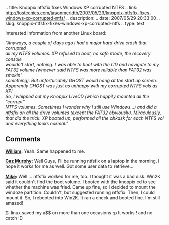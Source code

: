 .. title: Knoppix ntfsfix fixes Windows XP corrupted NTFS
.. link: http://lostechies.com/jasonmeridth/2007/05/29/knoppix-ntfsfix-fixes-windows-xp-corrupted-ntfs/
.. description: 
.. date: 2007/05/29 20:33:00
.. slug: knoppix-ntfsfix-fixes-windows-xp-corrupted-ntfs
.. type: text


Interested information from another Linux board:

_"Anyways, a couple of days ago I had a major hard drive crash that corrupted  
all my NTFS volumes. XP refused to boot, no safe mode, the recovery console  
wouldn't start, nothing. I was able to boot with the CD and navigate to my  
FAT32 volume (whoever said NTFS was more reliable than FAT32 was smokin'  
something). But unfortunately GHOST would hang at the start up screen.  
Apparently GHOST was just as unhappy with my corrupted NTFS vols as XP!  
So, I whipped out my Knoppix LiveCD (which happily mounted all the "corrupt"  
NTFS volumes. Sometimes I wonder why I still use Windows...) and did a  
ntfsfix on all the drive volumes (except the FAT32 obviously). Miraculously,  
that did the trick. XP booted up, performed all the chkdsk for each NTFS vol  
and everything looks normal."_

## Comments

**[William](#42 "2007-08-16 14:47:12"):** Yeah. Same happened to me.

**[Gaz Murphy](#43 "2008-01-14 16:22:12"):** Well Guys, I'll be running ntfsfix on a laptop in the morning, I hope it works for me as well. Got some user data to retrieve...

**[Mike](#44 "2008-05-02 23:40:11"):** Well ... ntfsfix worked for me, too. I thought it was a bad disk. Win2K said it couldn't find the boot volume. I booted with the knoppix cd to see whether the machine was fried. Came up fine, so I decided to mount the windoze partition. Couldn't, but suggested running ntfsfix. Then, I could mount it. So, I rebooted into Win2K. It ran a check and booted fine. I'm still amazed!

**[T](#45 "2008-08-02 13:48:55"):** linux saved my a$$ on more than one occasions :p It works ! and no catch :D

